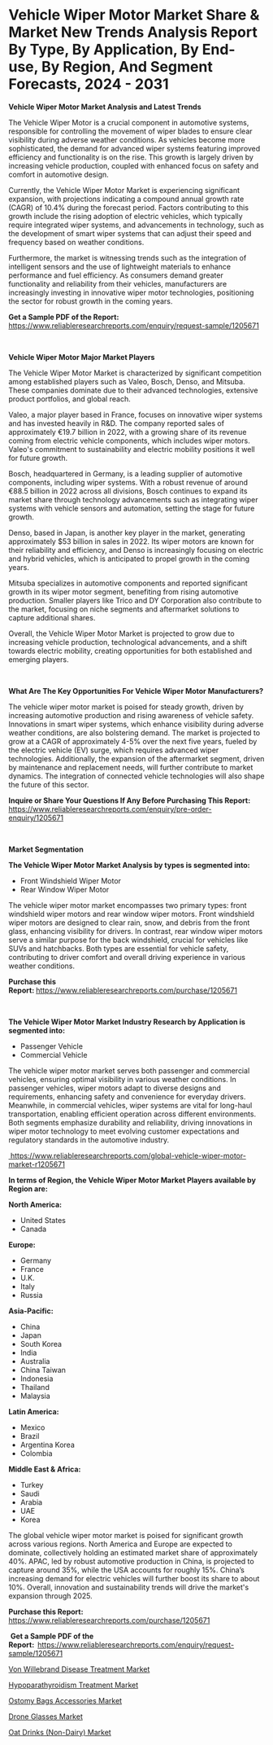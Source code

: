 <p><h1>Vehicle Wiper Motor Market Share & Market New Trends Analysis Report By Type, By Application, By End-use, By Region, And Segment Forecasts, 2024 - 2031</h1></p><p><strong>Vehicle Wiper Motor Market Analysis and Latest Trends</strong></p>
<p><p>The Vehicle Wiper Motor is a crucial component in automotive systems, responsible for controlling the movement of wiper blades to ensure clear visibility during adverse weather conditions. As vehicles become more sophisticated, the demand for advanced wiper systems featuring improved efficiency and functionality is on the rise. This growth is largely driven by increasing vehicle production, coupled with enhanced focus on safety and comfort in automotive design.</p><p>Currently, the Vehicle Wiper Motor Market is experiencing significant expansion, with projections indicating a compound annual growth rate (CAGR) of 10.4% during the forecast period. Factors contributing to this growth include the rising adoption of electric vehicles, which typically require integrated wiper systems, and advancements in technology, such as the development of smart wiper systems that can adjust their speed and frequency based on weather conditions.</p><p>Furthermore, the market is witnessing trends such as the integration of intelligent sensors and the use of lightweight materials to enhance performance and fuel efficiency. As consumers demand greater functionality and reliability from their vehicles, manufacturers are increasingly investing in innovative wiper motor technologies, positioning the sector for robust growth in the coming years.</p></p>
<p><strong>Get a Sample PDF of the Report:&nbsp;</strong> <a href="https://www.reliableresearchreports.com/enquiry/request-sample/1205671?utm_campaign=9&utm_medium=2&utm_source=Github&utm_content=ia&utm_term=02112024&utm_id=vehicle-wiper-motor">https://www.reliableresearchreports.com/enquiry/request-sample/1205671</a></p>
<p>&nbsp;</p>
<p><strong>Vehicle Wiper Motor Major Market Players</strong></p>
<p><p>The Vehicle Wiper Motor Market is characterized by significant competition among established players such as Valeo, Bosch, Denso, and Mitsuba. These companies dominate due to their advanced technologies, extensive product portfolios, and global reach.</p><p>Valeo, a major player based in France, focuses on innovative wiper systems and has invested heavily in R&D. The company reported sales of approximately €19.7 billion in 2022, with a growing share of its revenue coming from electric vehicle components, which includes wiper motors. Valeo's commitment to sustainability and electric mobility positions it well for future growth.</p><p>Bosch, headquartered in Germany, is a leading supplier of automotive components, including wiper systems. With a robust revenue of around €88.5 billion in 2022 across all divisions, Bosch continues to expand its market share through technology advancements such as integrating wiper systems with vehicle sensors and automation, setting the stage for future growth.</p><p>Denso, based in Japan, is another key player in the market, generating approximately $53 billion in sales in 2022. Its wiper motors are known for their reliability and efficiency, and Denso is increasingly focusing on electric and hybrid vehicles, which is anticipated to propel growth in the coming years.</p><p>Mitsuba specializes in automotive components and reported significant growth in its wiper motor segment, benefiting from rising automotive production. Smaller players like Trico and DY Corporation also contribute to the market, focusing on niche segments and aftermarket solutions to capture additional shares. </p><p>Overall, the Vehicle Wiper Motor Market is projected to grow due to increasing vehicle production, technological advancements, and a shift towards electric mobility, creating opportunities for both established and emerging players.</p></p>
<p>&nbsp;</p>
<p><strong>What Are The Key Opportunities For Vehicle Wiper Motor Manufacturers?</strong></p>
<p><p>The vehicle wiper motor market is poised for steady growth, driven by increasing automotive production and rising awareness of vehicle safety. Innovations in smart wiper systems, which enhance visibility during adverse weather conditions, are also bolstering demand. The market is projected to grow at a CAGR of approximately 4-5% over the next five years, fueled by the electric vehicle (EV) surge, which requires advanced wiper technologies. Additionally, the expansion of the aftermarket segment, driven by maintenance and replacement needs, will further contribute to market dynamics. The integration of connected vehicle technologies will also shape the future of this sector.</p></p>
<p><strong>Inquire or Share Your Questions If Any Before Purchasing This Report:</strong> <a href="https://www.reliableresearchreports.com/enquiry/pre-order-enquiry/1205671?utm_campaign=9&utm_medium=2&utm_source=Github&utm_content=ia&utm_term=02112024&utm_id=vehicle-wiper-motor">https://www.reliableresearchreports.com/enquiry/pre-order-enquiry/1205671</a></p>
<p>&nbsp;</p>
<p><strong>Market Segmentation</strong></p>
<p><strong>The Vehicle Wiper Motor Market Analysis by types is segmented into:</strong></p>
<p><ul><li>Front Windshield Wiper Motor</li><li>Rear Window Wiper Motor</li></ul></p>
<p><p>The vehicle wiper motor market encompasses two primary types: front windshield wiper motors and rear window wiper motors. Front windshield wiper motors are designed to clear rain, snow, and debris from the front glass, enhancing visibility for drivers. In contrast, rear window wiper motors serve a similar purpose for the back windshield, crucial for vehicles like SUVs and hatchbacks. Both types are essential for vehicle safety, contributing to driver comfort and overall driving experience in various weather conditions.</p></p>
<p><strong>Purchase this Report:&nbsp;</strong><a href="https://www.reliableresearchreports.com/purchase/1205671?utm_campaign=9&utm_medium=2&utm_source=Github&utm_content=ia&utm_term=02112024&utm_id=vehicle-wiper-motor">https://www.reliableresearchreports.com/purchase/1205671</a></p>
<p>&nbsp;</p>
<p><strong>The Vehicle Wiper Motor Market Industry Research by Application is segmented into:</strong></p>
<p><ul><li>Passenger Vehicle</li><li>Commercial Vehicle</li></ul></p>
<p><p>The vehicle wiper motor market serves both passenger and commercial vehicles, ensuring optimal visibility in various weather conditions. In passenger vehicles, wiper motors adapt to diverse designs and requirements, enhancing safety and convenience for everyday drivers. Meanwhile, in commercial vehicles, wiper systems are vital for long-haul transportation, enabling efficient operation across different environments. Both segments emphasize durability and reliability, driving innovations in wiper motor technology to meet evolving customer expectations and regulatory standards in the automotive industry.</p></p>
<p><a href="https://www.reliableresearchreports.com/global-vehicle-wiper-motor-market-r1205671?utm_campaign=9&utm_medium=2&utm_source=Github&utm_content=ia&utm_term=02112024&utm_id=vehicle-wiper-motor">&nbsp;https://www.reliableresearchreports.com/global-vehicle-wiper-motor-market-r1205671</a></p>
<p><strong>In terms of Region, the Vehicle Wiper Motor Market Players available by Region are:</strong></p>
<p>
    <p> <strong> North America: </strong>
        <ul>
            <li>United States</li>
            <li>Canada</li>
        </ul>
        </p> 
    <p> <strong> Europe: </strong>
        <ul>
            <li>Germany</li>
            <li>France</li>
            <li>U.K.</li>
            <li>Italy</li>
            <li>Russia</li>
        </ul>
        </p> 
    <p> <strong> Asia-Pacific: </strong>
        <ul>
            <li>China</li>
            <li>Japan</li>
            <li>South Korea</li>
            <li>India</li>
            <li>Australia</li>
            <li>China Taiwan</li>
            <li>Indonesia</li>
            <li>Thailand</li>
            <li>Malaysia</li>
        </ul>
        </p> 
    <p> <strong> Latin America: </strong>
        <ul>
            <li>Mexico</li>
            <li>Brazil</li>
            <li>Argentina Korea</li>
            <li>Colombia</li>
        </ul>
        </p> 
    <p> <strong> Middle East & Africa: </strong>
        <ul>
            <li>Turkey</li>
            <li>Saudi</li>
            <li>Arabia</li>
            <li>UAE</li>
            <li>Korea</li>
        </ul>
    </p>
    </p>
<p><p>The global vehicle wiper motor market is poised for significant growth across various regions. North America and Europe are expected to dominate, collectively holding an estimated market share of approximately 40%. APAC, led by robust automotive production in China, is projected to capture around 35%, while the USA accounts for roughly 15%. China’s increasing demand for electric vehicles will further boost its share to about 10%. Overall, innovation and sustainability trends will drive the market's expansion through 2025.</p></p>
<p><strong>Purchase this Report: </strong><a href="https://www.reliableresearchreports.com/purchase/1205671?utm_campaign=9&utm_medium=2&utm_source=Github&utm_content=ia&utm_term=02112024&utm_id=vehicle-wiper-motor">https://www.reliableresearchreports.com/purchase/1205671</a></p>
<p>&nbsp;<strong>Get a Sample PDF of the Report:&nbsp;&nbsp;</strong><a href="https://www.reliableresearchreports.com/enquiry/request-sample/1205671?utm_campaign=9&utm_medium=2&utm_source=Github&utm_content=ia&utm_term=02112024&utm_id=vehicle-wiper-motor">https://www.reliableresearchreports.com/enquiry/request-sample/1205671</a></p>
<p><strong></strong></p>
<p><p><a href="https://issuu.com/reportprime-2/docs/von-willebrand-disease-treatment-ma_7c74c16657d789?utm_campaign=9&utm_medium=2&utm_source=Github&utm_content=ia&utm_term=02112024&utm_id=vehicle-wiper-motor">Von Willebrand Disease Treatment Market</a></p><p><a href="https://issuu.com/reportprime-2/docs/hypoparathyroidism-treatment-market_65e7799a95ebe4?utm_campaign=9&utm_medium=2&utm_source=Github&utm_content=ia&utm_term=02112024&utm_id=vehicle-wiper-motor">Hypoparathyroidism Treatment Market</a></p><p><a href="https://www.linkedin.com/pulse/insights-ostomy-bags-accessories-industry-market-financial-status-cxute?utm_campaign=9&utm_medium=2&utm_source=Github&utm_content=ia&utm_term=02112024&utm_id=vehicle-wiper-motor">Ostomy Bags Accessories Market</a></p><p><a href="https://github.com/MCGEE-CRANECaitlyn/Market-Research-Report-List-1/blob/main/drone-glasses-market.md?utm_campaign=9&utm_medium=2&utm_source=Github&utm_content=ia&utm_term=02112024&utm_id=vehicle-wiper-motor">Drone Glasses Market</a></p><p><a href="https://www.linkedin.com/pulse/oat-drinks-non-dairy-market-innovations-trends-comprehensive-9nyxe?utm_campaign=9&utm_medium=2&utm_source=Github&utm_content=ia&utm_term=02112024&utm_id=vehicle-wiper-motor">Oat Drinks (Non-Dairy) Market</a></p></p>